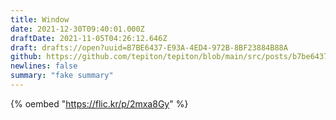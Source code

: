 ```yaml
---
title: Window
date: 2021-12-30T09:40:01.000Z
draftDate: 2021-11-05T04:26:12.646Z
draft: drafts://open?uuid=B7BE6437-E93A-4ED4-972B-8BF23884B88A
github: https://github.com/tepiton/tepiton/blob/main/src/posts/b7be6437-e93a-4ed4-972b-8bf23884b88a.md
newlines: false
summary: "fake summary"
---
```

{% oembed "https://flic.kr/p/2mxa8Gy" %}
